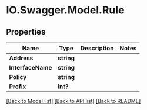 # IO.Swagger.Model.Rule
## Properties

Name | Type | Description | Notes
------------ | ------------- | ------------- | -------------
**Address** | **string** |  | 
**InterfaceName** | **string** |  | 
**Policy** | **string** |  | 
**Prefix** | **int?** |  | 

[[Back to Model list]](../README.md#documentation-for-models) [[Back to API list]](../README.md#documentation-for-api-endpoints) [[Back to README]](../README.md)

